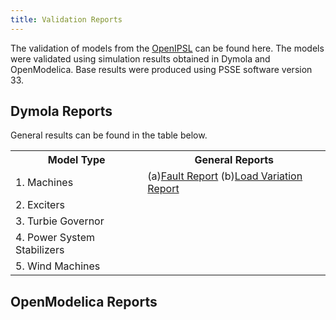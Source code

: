 ```yaml
---
title: Validation Reports
---
```



The validation of models from the  <a href="https://github.com/OpenIPSL/OpenIPSL">OpenIPSL</a> can be found here. The models were validated using simulation results obtained in Dymola and OpenModelica. Base results were produced using PSSE software version 33. 

## Dymola Reports

General results can be found in the table below.

<table>
  <tr>
    <th>Model Type</th>
    <th>General Reports</th>
  </tr>
  <tr>
    <td>1. Machines</td>
    <td>(a)<a href="../OpenIPSLVerification/VerificationRoutines/CSV-Compare/ResultReport/Dymola/Fault/Machines/2020-04-27-index.html">Fault Report</a>
    	(b)<a href="../OpenIPSLVerification/VerificationRoutines/CSV-Compare/ResultReport/Dymola/LoadVariation/Machines/2020-04-27-index.html">Load Variation Report</a></td>
  </tr>
  <tr>
    <td>2. Exciters</td>
    <td> </td>
  </tr>
  <tr>
    <td>3. Turbie Governor</td>
    <td> </td>
  </tr>
  <tr>
    <td>4. Power System Stabilizers</td>
    <td> </td>
  </tr>
  <tr>
    <td>5. Wind Machines</td>
    <td> </td>
  </tr>
</table>

## OpenModelica Reports